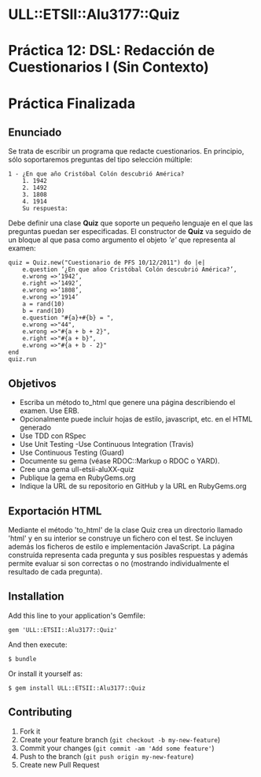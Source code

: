 # ULL::ETSII::Alu3177::Quiz

# Práctica 12: DSL: Redacción de Cuestionarios I (Sin Contexto)
# Práctica Finalizada
## Enunciado
Se trata de escribir un programa que redacte cuestionarios. En principio, sólo soportaremos preguntas del tipo selección múltiple:

    1 - ¿En que año Cristóbal Colón descubrió América?
        1. 1942
        2. 1492
        3. 1808
        4. 1914
        Su respuesta:

Debe definir una clase __Quiz__ que soporte un pequeño lenguaje en el que las preguntas puedan ser especificadas. El constructor de __Quiz__ va seguido de un bloque al que pasa como argumento el objeto _'e'_ que representa al examen:

    quiz = Quiz.new("Cuestionario de PFS 10/12/2011") do |e|
        e.question ’¿En que añoo Cristóbal Colón descubrió América?’,
        e.wrong =>’1942’,
        e.right =>’1492’,
        e.wrong =>’1808’,
        e.wrong =>’1914’
        a = rand(10)
        b = rand(10)
        e.question "#{a}+#{b} = ",
        e.wrong =>"44",
        e.wrong =>"#{a + b + 2}",
        e.right =>"#{a + b}",
        e.wrong =>"#{a + b - 2}"
    end
    quiz.run

## Objetivos
- Escriba un método to_html que genere una página describiendo el examen. Use ERB.
- Opcionalmente puede incluir hojas de estilo, javascript, etc. en el HTML  generado
- Use TDD con RSpec
- Use Unit Testing
-Use Continuous Integration (Travis)
- Use Continuous Testing (Guard)
- Documente su gema (véase RDOC::Markup o RDOC o YARD).
- Cree una gema ull-etsii-aluXX-quiz
- Publique la gema en RubyGems.org
- Indique la URL de su repositorio en GitHub y la URL en RubyGems.org

## Exportación HTML
Mediante el método 'to_html' de la clase Quiz crea un directorio llamado 'html' y en su interior se construye un fichero con el test. Se incluyen además los ficheros de estilo e implementación JavaScript.
La página construída representa cada pregunta y sus posibles respuestas y además permite evaluar si son correctas o no (mostrando individualmente el resultado de cada pregunta).

## Installation

Add this line to your application's Gemfile:

    gem 'ULL::ETSII::Alu3177::Quiz'

And then execute:

    $ bundle

Or install it yourself as:

    $ gem install ULL::ETSII::Alu3177::Quiz


## Contributing

1. Fork it
2. Create your feature branch (`git checkout -b my-new-feature`)
3. Commit your changes (`git commit -am 'Add some feature'`)
4. Push to the branch (`git push origin my-new-feature`)
5. Create new Pull Request
